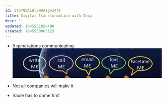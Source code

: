 ```yaml
---
id: otGYQwALHl3WUA1gvZ4rs
title: Digital Transformation with Chip
desc: ''
updated: 1645551858488
created: 1645550063123
---
```


- 5 generations communicating
![](/assets/images/2022-02-22-12-14-37.png)

- Not all companies will make it

- Vaule has to come first